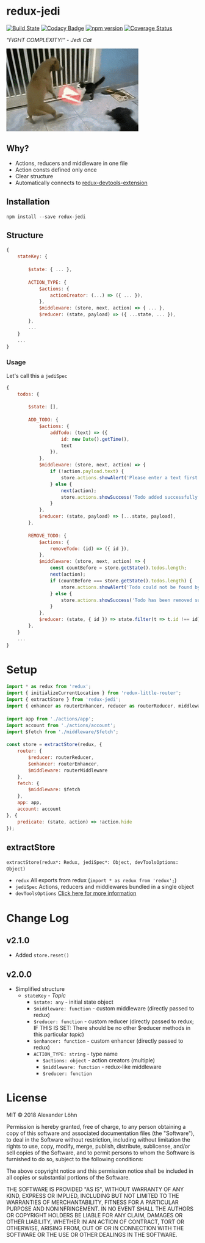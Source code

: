 # redux-jedi

[![Build State](https://travis-ci.org/loehx/redux-jedi.svg?branch=master)](https://travis-ci.org/loehx/redux-jedi) [![Codacy Badge](https://api.codacy.com/project/badge/Grade/d60681fea1374aaa8f7d4c20ceac5a0f)](https://www.codacy.com/app/loehx/redux-defmap?utm_source=github.com&utm_medium=referral&utm_content=loehx/redux-defmap&utm_campaign=Badge_Grade) [![npm version](https://badge.fury.io/js/redux-jedi.svg)](https://badge.fury.io/js/redux-jedi) [![Coverage Status](https://coveralls.io/repos/github/loehx/redux-defmap/badge.svg)](https://coveralls.io/github/loehx/redux-defmap)

_"FIGHT COMPLEXITY!" - Jedi Cat_

![Jedi Cat](readme/jedi-cat.gif)

## Why?

- Actions, reducers and middleware in one file
- Action consts defined only once
- Clear structure
- Automatically connects to [redux-devtools-extension](https://github.com/zalmoxisus/redux-devtools-extension)

## Installation

```
npm install --save redux-jedi
```

## Structure

```js
{
    stateKey: {

        $state: { ... },

        ACTION_TYPE: {
            $actions: {
                actionCreator: (...) => ({ ... }),
            },
            $middleware: (store, next, action) => { ... },
            $reducer: (state, payload) => ({ ...state, ... }),
        },
        ...
    }
    ...
}
```

### Usage

Let's call this a `jediSpec`

```javascript
{
    todos: {

        $state: [],

        ADD_TODO: {
            $actions: {
                addTodo: (text) => ({
                    id: new Date().getTime(),
                    text
                }),
            },
            $middleware: (store, next, action) => {
                if (!action.payload.text) {
                    store.actions.showAlert('Please enter a text first.');
                } else {
                    next(action);
                    store.actions.showSuccess('Todo added successfully.');
                }
            },
            $reducer: (state, payload) => [...state, payload],
        },

        REMOVE_TODO: {
            $actions: {
                removeTodo: (id) => ({ id }),
            },
            $middleware: (store, next, action) => {
                const countBefore = store.getState().todos.length;
                next(action);
                if (countBefore === store.getState().todos.length) {
                    store.actions.showAlert('Todo could not be found by ID: ' + action.payload.id);
                } else {
                    store.actions.showSuccess('Todo has been removed successfully.');
                }
            },
            $reducer: (state, { id }) => state.filter(t => t.id !== id),
        },
    }
    ...
}
```

# Setup

```js
import * as redux from 'redux';
import { initializeCurrentLocation } from 'redux-little-router';
import { extractStore } from 'redux-jedi';
import { enhancer as routerEnhancer, reducer as routerReducer, middleware as routerMiddleware } from './router';

import app from './actions/app';
import account from './actions/account';
import $fetch from './middleware/$fetch';

const store = extractStore(redux, {
    router: {
        $reducer: routerReducer,
        $enhancer: routerEnhancer,
        $middleware: routerMiddleware
    },
    fetch: {
        $middleware: $fetch
    },
    app: app,
    account: account
}, {
    predicate: (state, action) => !action.hide
});
```

## extractStore

`extractStore(redux*: Redux, jediSpec*: Object, devToolsOptions: Object)`

* `redux` All exports from redux (`import * as redux from 'redux';`)
* `jediSpec` Actions, reducers and middlewares bundled in a single object
* `devToolsOptions` [Click here for more information](https://github.com/zalmoxisus/redux-devtools-extension/blob/master/docs/API/Arguments.md)

# Change Log

## v2.1.0

* Added `store.reset()`

## v2.0.0

* Simplified structure
  * `stateKey` - _Topic_
    * `$state: any` - initial state object
    * `$middleware: function` - custom middleware (directly passed to redux)
    * `$reducer: function` - custom reducer (directly passed to redux; IF THIS IS SET: There should be no other $reducer methods in this particular _topic_)
    * `$enhancer: function` - custom enhancer (directly passed to redux)
    * `ACTION_TYPE: string` - type name
      * `$actions: object` - action creators (multiple)
      * `$middleware: function` - redux-like middleware
      * `$reducer: function`

# License

MIT © 2018 Alexander Löhn

Permission is hereby granted, free of charge, to any person obtaining a copy of this software and associated documentation files (the "Software"), to deal in the Software without restriction, including without limitation the rights to use, copy, modify, merge, publish, distribute, sublicense, and/or sell copies of the Software, and to permit persons to whom the Software is furnished to do so, subject to the following conditions:

The above copyright notice and this permission notice shall be included in all copies or substantial portions of the Software.

THE SOFTWARE IS PROVIDED "AS IS", WITHOUT WARRANTY OF ANY KIND, EXPRESS OR IMPLIED, INCLUDING BUT NOT LIMITED TO THE WARRANTIES OF MERCHANTABILITY, FITNESS FOR A PARTICULAR PURPOSE AND NONINFRINGEMENT. IN NO EVENT SHALL THE AUTHORS OR COPYRIGHT HOLDERS BE LIABLE FOR ANY CLAIM, DAMAGES OR OTHER LIABILITY, WHETHER IN AN ACTION OF CONTRACT, TORT OR OTHERWISE, ARISING FROM, OUT OF OR IN CONNECTION WITH THE SOFTWARE OR THE USE OR OTHER DEALINGS IN THE SOFTWARE.
